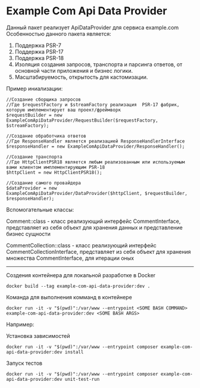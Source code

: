 # Example Com Api Data Provider

Данный пакет реализует ApiDataProvider для сервиса example.com
Особенностью данного пакета является:
1. Поддержка PSR-7
2. Поддержка PSR-17
3. Поддержка PSR-18
4. Изоляция создания запросов, транспорта и парсинга ответов, от основной части приложения и бизнес логики. 
5. Масштабируемость, открытость для кастомизации.

Пример иниализации:
```
//Создание сборщика запросов
//Где $requestFactory и $streamFactory реализация  PSR-17 фабрик, которую имплементирует ваш проект/фреймворк
$requestBuilder = new ExampleComApiDataProvider/RequestBuilder($requestFactory, $streamFactory);

//Создание обработчика ответов
//Где ResponseHandler является реализацией ResponseHandlerInterface
$responseHandler = new ExampleComApiDataProvider/ResponseHandler();

//Создание транспорта
//Где HttpClientPSR18 является любым реализованным или используемым вами клиентом имплементирующим PSR-18
$httpClient = new HttpClientPSR18();

//Создание самого провайдера
$dataProvider = new ExampleComApiDataProvider/DataProvider($httpClient, $requestBuilder, $responseHandler);
```

Вспомогательные классы:

Comment::class - класс реализующий интерфейс CommentInterface, 
представляет из себя объект для хранения данных и представление бизнес сущности

CommentCollection::class - класс реализующий интерфейс CommentCollectionInterface, 
представляет из себя объект для хранения множества CommentInterface, для итерации оных

----

Создения контейнера для локальной разработке в Docker
```
docker build --tag example-com-api-data-provider:dev .
```
Команда для выполнения комманд в контейнере
```
docker run -it -v "$(pwd)":/var/www --entrypoint <SOME BASH COMMAND> example-com-api-data-provider:dev <SOME BASH ARGS>
```
Например:

Установка зависимостей
```
docker run -it -v "$(pwd)":/var/www --entrypoint composer example-com-api-data-provider:dev install
```
Запуск тестов
```
docker run -it -v "$(pwd)":/var/www --entrypoint composer example-com-api-data-provider:dev unit-test-run
```